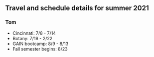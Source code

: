## Travel and schedule details for summer 2021

### Tom
- Cincinnati: 7/8 - 7/14
- Botany: 7/19 - 2/22
- GAIN bootcamp: 8/9 - 8/13
- Fall semester begins: 8/23
